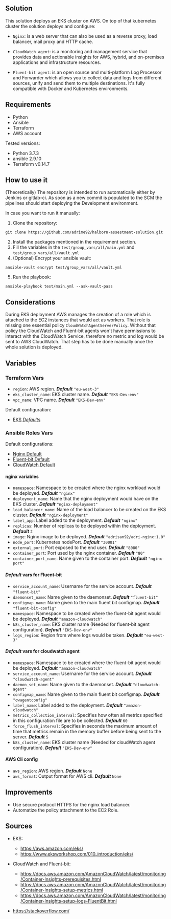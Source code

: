 Solution
---------

This solution deploys an EKS cluster on AWS. On top of that kubernetes cluster the solution deploys and configure:

- `Nginx`: is a web server that can also be used as a reverse proxy, load balancer, mail proxy and HTTP cache.

- `CloudWatch agent`: is a monitoring and management service that provides data and actionable insights for AWS, hybrid, and on-premises applications and infrastructure resources.

- `Fluent-bit agent`: is an open source and multi-platform Log Processor and Forwarder which allows you to collect data and logs from different sources, unify and send them to multiple destinations. It's fully compatible with Docker and Kubernetes environments.

Requirements
------------

- Python
- Ansible
- Terraform
- AWS account

Tested versions: 
- Python 3.7.3
- ansible 2.9.10
- Terraform v0.14.7

How to use it
------------

(Theoretically) The repository is intended to run automatically either by Jenkins or gitlab-ci. As soon as a new commit is populated to the SCM the pipelines should start deploying the Development environment.

In case you want to run it manually:
1. Clone the repository:
```console
git clone https://github.com/adrime92/halborn-assestment-solution.git
```
2. Install the packages mentioned in the requirement section.
3. Fill the variables in the ```test/group_vars/all/main.yml``` and ```test/group_vars/all/vault.yml```
4. (Optional) Encrypt your ansible vault: 
```console 
ansible-vault encrypt test/group_vars/all/vault.yml
```
5. Run the playbook: 
```console 
ansible-playbook test/main.yml --ask-vault-pass
```

Considerations
------------

During EKS deployment AWS manages the creation of a role which is attached to the EC2 instances that would act as workers. That role is missing one essential policy `CloudWatchAgentServerPolicy`. Without that policy the CloudWatch and Fluent-bit agents won't have permissions to interact with the CloudWatch Service, therefore no metric and log would be sent to AWS CloudWatch. That step has to be done manually once the whole solution is deployed.

Variables
---------
### Terraform Vars

- `region`: AWS region. ***Default*** ```"eu-west-3"```
- `eks_cluster_name`: EKS cluster name. ***Default*** ```"EKS-Dev-env"```
- `vpc_name`: VPC name. ***Default*** ```"EKS-Dev-env"```

Default configuration:
- [EKS *Default*s](./eks-deployment/var.tf)

### Ansible Roles Vars

Default configurations: 

- [Nginx Default](./ansible-role-nginx/Defaults/main.yml)
- [Fluent-bit Default](./ansible-role-fluentBit/Defaults/main.yml)
- [CloudWatch Default](./ansible-role-cloudWatch/Defaults/main.yml)

#### nginx variables
- `namespace`: Namespace to be created where the nginx workload would be deployed. ***Default*** ```"nginx"```
- `deployment_name`: Name that the nginx deployment would have on the EKS cluster. ***Default*** ```"nginx-deployment"```
- `load_balancer_name`: Name of the load balancer to be created on the EKS cluster. ***Default*** ```"nginx-deployment"```
- `label_app`: Label added to the deployment. ***Default*** ```"nginx"```
- `replicas`: Number of replicas to be deployed within the deployment. ***Default*** ```2```
- `image`:  Nginx image to be deployed. ***Default*** ```"adrisan92/adri-nginx:1.0"```
- `node_port`: Kubernetes nodePort. ***Default*** ```"30001"```
- `external_port`: Port exposed to the end user. ***Default*** ```"8080"```
- `container_port`: Port used by the nginx container. ***Default*** ```"80"```
- `container_port_name`: Name given to the container port. ***Default*** ```"nginx-port"```

#### *Default* vars for Fluent-bit
- `service_account_name`: Username for the service account. ***Default*** ```"fluent-bit"```
- `daemonset_name`: Name given to the daemonset. ***Default*** ```"fluent-bit"```
- `configmap_name`: Name given to the main fluent bit configmap. ***Default*** ```"fluent-bit-config"```
- `namespace`: Namespace to be created where the fluent-bit agent would be deployed. ***Default*** ```"amazon-cloudwatch"```
- `k8s_cluster_name`: EKS cluster name (Needed for fluent-bit agent configuration). ***Default*** ```"EKS-Dev-env"```
- `logs_region`: Region from where logs would be taken. ***Default*** ```"eu-west-3"```

#### *Default* vars for cloudwatch agent
- `namespace`: Namespace to be created where the fluent-bit agent would be deployed. ***Default*** ```"amazon-cloudwatch"```
- `service_account_name`: Username for the service account. ***Default*** ```"cloudwatch-agent"```
- `daemon_set_name`: Name given to the daemonset. ***Default*** ```"cloudwatch-agent"```
- `configmap_name`: Name given to the main fluent bit configmap. ***Default*** ```"cwagentconfig"```
- `label_name`: Label added to the deployment. ***Default*** ```"amazon-cloudwatch"```
- `metrics_collection_interval`: Specifies how often all metrics specified in this configuration file are to be collected. ***Default*** ```60```
- `force_flush_interval`: Specifies in seconds the maximum amount of time that metrics remain in the memory buffer before being sent to the server. ***Default*** ```5```
- `k8s_cluster_name`: EKS cluster name (Needed for cloudWatch agent configuration). ***Default*** ```"EKS-Dev-env"```

#### AWS Cli config
- `aws_region`:  AWS region. ***Default*** ```None```
- `aws_format`:  Output format for AWS cli. ***Default*** ```None```

Improvements
-----------
- Use secure protocol HTTPS for the nginx load balancer.
- Automatize the policy attachment to the EC2 Role.

Sources
---------

- EKS: 
    - https://aws.amazon.com/eks/
    - https://www.eksworkshop.com/010_introduction/eks/

- CloudWatch  and Fluent-bit:
    - https://docs.aws.amazon.com/AmazonCloudWatch/latest/monitoring/Container-Insights-prerequisites.html
    - https://docs.aws.amazon.com/AmazonCloudWatch/latest/monitoring/Container-Insights-setup-metrics.html
    - https://docs.aws.amazon.com/AmazonCloudWatch/latest/monitoring/Container-Insights-setup-logs-FluentBit.html

- https://stackoverflow.com/